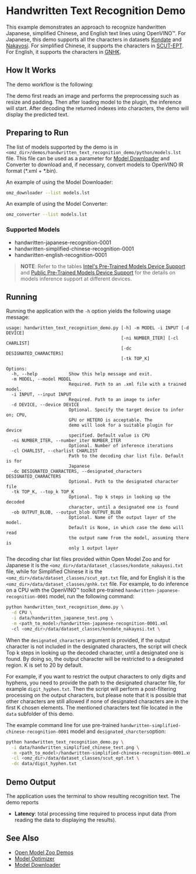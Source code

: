 # Handwritten Text Recognition Demo

This example demonstrates an approach to recognize handwritten Japanese, simplified Chinese, and English text lines using OpenVINO™. For Japanese, this demo supports all the characters in datasets [Kondate](http://web.tuat.ac.jp/~nakagawa/database/en/kondate_about.html) and [Nakayosi](http://web.tuat.ac.jp/~nakagawa/database/en/about_nakayosi.html). For simplified Chinese, it supports the characters in [SCUT-EPT](https://github.com/HCIILAB/SCUT-EPT_Dataset_Release). For English, it supports the characters in [GNHK](https://www.amazon.science/publications/gnhk-a-dataset-for-english-handwriting-in-the-wild).
## How It Works

The demo workflow is the following:

The demo first reads an image and performs the preprocessing such as resize and padding. Then after loading model to the plugin, the inference will start. After decoding the returned indexes into characters, the demo will display the predicted text.

## Preparing to Run

The list of models supported by the demo is in `<omz_dir>/demos/handwritten_text_recognition_demo/python/models.lst` file.
This file can be used as a parameter for [Model Downloader](../../../tools/model_tools/README.md) and Converter to download and, if necessary, convert models to OpenVINO IR format (\*.xml + \*.bin).

An example of using the Model Downloader:

```sh
omz_downloader --list models.lst
```

An example of using the Model Converter:

```sh
omz_converter --list models.lst
```

### Supported Models

* handwritten-japanese-recognition-0001
* handwritten-simplified-chinese-recognition-0001
* handwritten-english-recognition-0001

> **NOTE**: Refer to the tables [Intel's Pre-Trained Models Device Support](../../../models/intel/device_support.md) and [Public Pre-Trained Models Device Support](../../../models/public/device_support.md) for the details on models inference support at different devices.

## Running

Running the application with the `-h` option yields the following usage message:

```
usage: handwritten_text_recognition_demo.py [-h] -m MODEL -i INPUT [-d DEVICE]
                                            [-ni NUMBER_ITER] [-cl CHARLIST]
                                            [-dc DESIGNATED_CHARACTERS]
                                            [-tk TOP_K]

Options:
  -h, --help            Show this help message and exit.
  -m MODEL, --model MODEL
                        Required. Path to an .xml file with a trained model.
  -i INPUT, --input INPUT
                        Required. Path to an image to infer
  -d DEVICE, --device DEVICE
                        Optional. Specify the target device to infer on; CPU,
                        GPU or HETERO is acceptable. The
                        demo will look for a suitable plugin for device
                        specified. Default value is CPU
  -ni NUMBER_ITER, --number_iter NUMBER_ITER
                        Optional. Number of inference iterations
  -cl CHARLIST, --charlist CHARLIST
                        Path to the decoding char list file. Default is for
                        Japanese
  -dc DESIGNATED_CHARACTERS, --designated_characters DESIGNATED_CHARACTERS
                        Optional. Path to the designated character file
  -tk TOP_K, --top_k TOP_K
                        Optional. Top k steps in looking up the decoded
                        character, until a designated one is found
  -ob OUTPUT_BLOB, --output_blob OUTPUT_BLOB
                        Optional. Name of the output layer of the model.
                        Default is None, in which case the demo will read
                        the output name from the model, assuming there is
                        only 1 output layer
```

The decoding char list files provided within Open Model Zoo and for Japanese it is the `<omz_dir>/data/dataset_classes/kondate_nakayosi.txt` file, while for Simplified Chinese it is the `<omz_dir>/data/dataset_classes/scut_ept.txt` file, and for English it is the `<omz_dir>/data/dataset_classes/gnhk.txt` file. For example, to do inference on a CPU with the OpenVINO&trade; toolkit pre-trained `handwritten-japanese-recognition-0001` model, run the following command:

```sh
python handwritten_text_recognition_demo.py \
  -d CPU \
  -i data/handwritten_japanese_test.png \
  -m <path_to_model>/handwritten-japanese-recognition-0001.xml
  -cl <omz_dir>/data/dataset_classes/kondate_nakayosi.txt \
```

When the `designated_characters` argument is provided, if the output character is not included in the designated characters, the script will check Top k steps in looking up the decoded character, until a designated one is found. By doing so, the output character will be restricted to a designated region. K is set to 20 by default.

For example, if you want to restrict the output characters to only digits and hyphens, you need to provide the path to the designated character file, for example `digit_hyphen.txt`. Then the script will perform a post-filtering processing on the output characters, but please note that it is possible that other characters are still allowed if none of designated characters are in the first K chosen elements. The mentioned characters text file located in the `data` subfolder of this demo.

The example command line for use pre-trained `handwritten-simplified-chinese-recognition-0001` model and `designated_charcters`option:

```sh
python handwritten_text_recognition_demo.py \
  -i data/handwritten_simplified_chinese_test.png \
  -m <path_to_model>/handwritten-simplified-chinese-recognition-0001.xml \
  -cl <omz_dir>/data/dataset_classes/scut_ept.txt \
  -dc data/digit_hyphen.txt
```

## Demo Output

The application uses the terminal to show resulting recognition text.
The demo reports

* **Latency**: total processing time required to process input data (from reading the data to displaying the results).

## See Also

* [Open Model Zoo Demos](../../README.md)
* [Model Optimizer](https://docs.openvino.ai/2023.0/openvino_docs_MO_DG_Deep_Learning_Model_Optimizer_DevGuide.html)
* [Model Downloader](../../../tools/model_tools/README.md)
